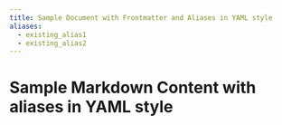 ```yaml
---
title: Sample Document with Frontmatter and Aliases in YAML style
aliases: 
  - existing_alias1
  - existing_alias2
---
```


# Sample Markdown Content with aliases in YAML style
